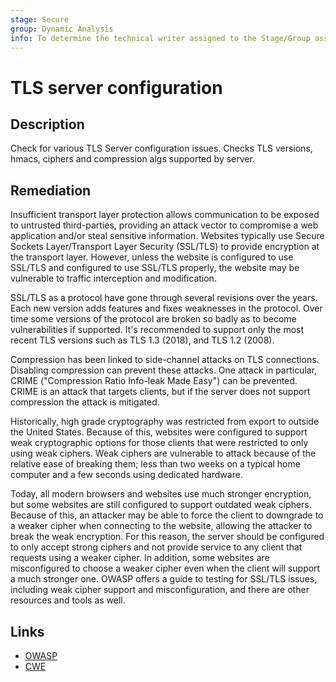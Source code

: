 ```yaml
---
stage: Secure
group: Dynamic Analysis
info: To determine the technical writer assigned to the Stage/Group associated with this page, see https://handbook.gitlab.com/handbook/product/ux/technical-writing/#assignments
---
```


# TLS server configuration

## Description

Check for various TLS Server configuration issues. Checks TLS versions, hmacs, ciphers and compression algs supported by server.

## Remediation

Insufficient transport layer protection allows communication to be exposed to untrusted third-parties, providing an attack vector to compromise a web application and/or steal sensitive information. Websites typically use Secure Sockets Layer/Transport Layer Security (SSL/TLS) to provide encryption at the transport layer. However, unless the website is configured to use SSL/TLS and configured to use SSL/TLS properly, the website may be vulnerable to traffic interception and modification.

SSL/TLS as a protocol have gone through several revisions over the years. Each new version adds features and fixes weaknesses in the protocol. Over time some versions of the protocol are broken so badly as to become vulnerabilities if supported. It's recommended to support only the most recent TLS versions such as TLS 1.3 (2018), and TLS 1.2 (2008).

Compression has been linked to side-channel attacks on TLS connections. Disabling compression can prevent these attacks. One attack in particular, CRIME ("Compression Ratio Info-leak Made Easy") can be prevented. CRIME is an attack that targets clients, but if the server does not support compression the attack is mitigated.

Historically, high grade cryptography was restricted from export to outside the United States. Because of this, websites were configured to support weak cryptographic options for those clients that were restricted to only using weak ciphers. Weak ciphers are vulnerable to attack because of the relative ease of breaking them; less than two weeks on a typical home computer 
and a few seconds using dedicated hardware.

Today, all modern browsers and websites use much stronger encryption, but some websites are still configured to support outdated weak ciphers. Because of this, an attacker may be able to force the client to downgrade to a weaker cipher when connecting to the website, allowing the attacker to break the weak encryption. For this reason, the server should be configured to only accept strong ciphers and not provide service to any client that requests using a weaker cipher. In addition, some websites are misconfigured to choose a weaker cipher even when the client will support a much stronger one. OWASP offers a guide to testing for SSL/TLS issues, including weak cipher support and misconfiguration, and there are other resources and tools as well.

## Links

- [OWASP](https://owasp.org/Top10/A02_2021-Cryptographic_Failures)
- [CWE](https://cwe.mitre.org/data/definitions/934.html)
